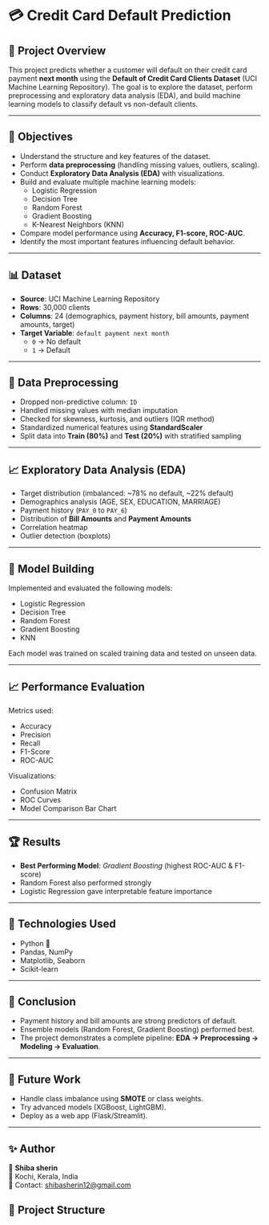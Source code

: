 # 💳 Credit Card Default Prediction

## 📖 Project Overview
This project predicts whether a customer will default on their credit card payment **next month** using the **Default of Credit Card Clients Dataset** (UCI Machine Learning Repository).  The goal is to explore the dataset, perform preprocessing and exploratory data analysis (EDA), and build machine learning models to classify default vs non-default clients.  

---

## 🎯 Objectives
- Understand the structure and key features of the dataset.
- Perform **data preprocessing** (handling missing values, outliers, scaling).
- Conduct **Exploratory Data Analysis (EDA)** with visualizations.
- Build and evaluate multiple machine learning models:
  - Logistic Regression
  - Decision Tree
  - Random Forest
  - Gradient Boosting
  - K-Nearest Neighbors (KNN)
- Compare model performance using **Accuracy, F1-score, ROC-AUC**.
- Identify the most important features influencing default behavior.

---

## 📊 Dataset
- **Source**: UCI Machine Learning Repository  
- **Rows**: 30,000 clients  
- **Columns**: 24 (demographics, payment history, bill amounts, payment amounts, target)  
- **Target Variable**: `default payment next month`  
  - `0` → No default  
  - `1` → Default  

---

## 🧹 Data Preprocessing
- Dropped non-predictive column: `ID`
- Handled missing values with median imputation
- Checked for skewness, kurtosis, and outliers (IQR method)
- Standardized numerical features using **StandardScaler**
- Split data into **Train (80%)** and **Test (20%)** with stratified sampling

---

## 📈 Exploratory Data Analysis (EDA)
- Target distribution (imbalanced: ~78% no default, ~22% default)
- Demographics analysis (AGE, SEX, EDUCATION, MARRIAGE)
- Payment history (`PAY_0` to `PAY_6`)
- Distribution of **Bill Amounts** and **Payment Amounts**
- Correlation heatmap
- Outlier detection (boxplots)

---

## 🤖 Model Building
Implemented and evaluated the following models:
- Logistic Regression
- Decision Tree
- Random Forest
- Gradient Boosting
- KNN

Each model was trained on scaled training data and tested on unseen data.

---

## 📈 Performance Evaluation
Metrics used:
- Accuracy
- Precision
- Recall
- F1-Score
- ROC-AUC

Visualizations:
- Confusion Matrix
- ROC Curves
- Model Comparison Bar Chart

---

## 🏆 Results
- **Best Performing Model**: *Gradient Boosting* (highest ROC-AUC & F1-score)
- Random Forest also performed strongly
- Logistic Regression gave interpretable feature importance

---

## 🔧 Technologies Used
- Python 🐍
- Pandas, NumPy
- Matplotlib, Seaborn
- Scikit-learn

---


## 📌 Conclusion
- Payment history and bill amounts are strong predictors of default.
- Ensemble models (Random Forest, Gradient Boosting) performed best.
- The project demonstrates a complete pipeline: **EDA → Preprocessing → Modeling → Evaluation**.

---

## 🚀 Future Work
- Handle class imbalance using **SMOTE** or class weights.
- Try advanced models (XGBoost, LightGBM).
- Deploy as a web app (Flask/Streamlit).

---

## ✨ Author
👤 **Shiba sherin**  
📍 Kochi, Kerala, India  
📧 Contact: shibasherin12@gmail.com  


## 📂 Project Structure
